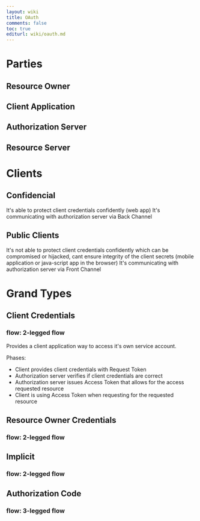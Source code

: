```yaml
---
layout: wiki
title: OAuth
comments: false
toc: true
editurl: wiki/oauth.md
---
```


# Parties
## Resource Owner
## Client Application
## Authorization Server
## Resource Server

# Clients
## Confidencial
It's able to protect client credentials confidently (web app)
It's communicating with authorization server via Back Channel
## Public Clients
It's not able to protect client credentials confidently which can be compromised or hijacked, cant ensure integrity of the client secrets (mobile application or java-script app in the browser)
It's communicating with authorization server via Front Channel

# Grand Types

## Client Credentials
### flow: 2-legged flow
Provides a client application way to access it's own service account.

Phases:
- Client provides client credentials with Request Token
- Authorization server verifies if client credentials are correct
- Authorization server issues Access Token that allows for the access requested resource
- Client is using Access Token when requesting for the requested resource

## Resource Owner Credentials
### flow: 2-legged flow

## Implicit
### flow: 2-legged flow

## Authorization Code
### flow: 3-legged flow
